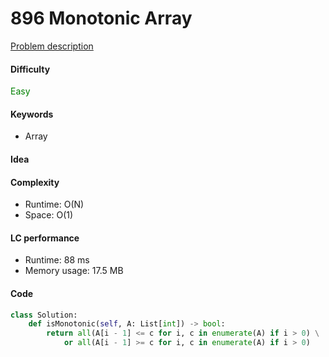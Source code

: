 896 Monotonic Array
=======================
[Problem description](https://leetcode.com/problems/monotonic-array/)

#### Difficulty
<span style="color:green">Easy</span>

#### Keywords
- Array

#### Idea


#### Complexity
- Runtime: O(N)
- Space: O(1)

#### LC performance
- Runtime: 88 ms
- Memory usage: 17.5 MB

#### Code
```python
class Solution:
    def isMonotonic(self, A: List[int]) -> bool:
        return all(A[i - 1] <= c for i, c in enumerate(A) if i > 0) \
            or all(A[i - 1] >= c for i, c in enumerate(A) if i > 0)
```